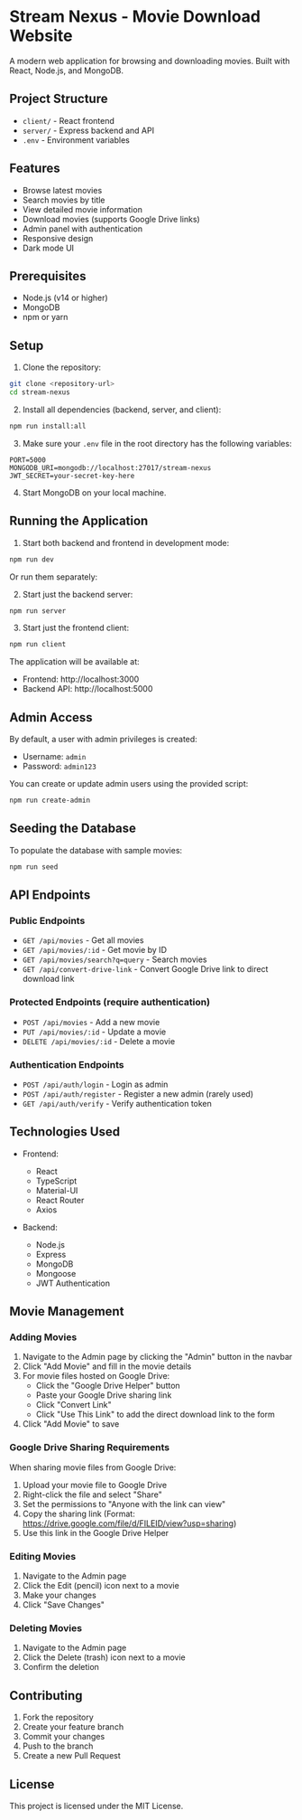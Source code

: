 # Stream Nexus - Movie Download Website

A modern web application for browsing and downloading movies. Built with React, Node.js, and MongoDB.

## Project Structure

- `client/` - React frontend
- `server/` - Express backend and API
- `.env` - Environment variables

## Features

- Browse latest movies
- Search movies by title
- View detailed movie information
- Download movies (supports Google Drive links)
- Admin panel with authentication
- Responsive design
- Dark mode UI

## Prerequisites

- Node.js (v14 or higher)
- MongoDB
- npm or yarn

## Setup

1. Clone the repository:
```bash
git clone <repository-url>
cd stream-nexus
```

2. Install all dependencies (backend, server, and client):
```bash
npm run install:all
```

3. Make sure your `.env` file in the root directory has the following variables:
```
PORT=5000
MONGODB_URI=mongodb://localhost:27017/stream-nexus
JWT_SECRET=your-secret-key-here
```

4. Start MongoDB on your local machine.

## Running the Application

1. Start both backend and frontend in development mode:
```bash
npm run dev
```

Or run them separately:

2. Start just the backend server:
```bash
npm run server
```

3. Start just the frontend client:
```bash
npm run client
```

The application will be available at:
- Frontend: http://localhost:3000
- Backend API: http://localhost:5000

## Admin Access

By default, a user with admin privileges is created:
- Username: `admin`
- Password: `admin123`

You can create or update admin users using the provided script:
```bash
npm run create-admin
```

## Seeding the Database

To populate the database with sample movies:
```bash
npm run seed
```

## API Endpoints

### Public Endpoints
- `GET /api/movies` - Get all movies
- `GET /api/movies/:id` - Get movie by ID
- `GET /api/movies/search?q=query` - Search movies
- `GET /api/convert-drive-link` - Convert Google Drive link to direct download link

### Protected Endpoints (require authentication)
- `POST /api/movies` - Add a new movie
- `PUT /api/movies/:id` - Update a movie
- `DELETE /api/movies/:id` - Delete a movie

### Authentication Endpoints
- `POST /api/auth/login` - Login as admin
- `POST /api/auth/register` - Register a new admin (rarely used)
- `GET /api/auth/verify` - Verify authentication token

## Technologies Used

- Frontend:
  - React
  - TypeScript
  - Material-UI
  - React Router
  - Axios

- Backend:
  - Node.js
  - Express
  - MongoDB
  - Mongoose
  - JWT Authentication

## Movie Management

### Adding Movies
1. Navigate to the Admin page by clicking the "Admin" button in the navbar
2. Click "Add Movie" and fill in the movie details
3. For movie files hosted on Google Drive:
   - Click the "Google Drive Helper" button
   - Paste your Google Drive sharing link
   - Click "Convert Link" 
   - Click "Use This Link" to add the direct download link to the form
4. Click "Add Movie" to save

### Google Drive Sharing Requirements
When sharing movie files from Google Drive:
1. Upload your movie file to Google Drive
2. Right-click the file and select "Share"
3. Set the permissions to "Anyone with the link can view"
4. Copy the sharing link (Format: https://drive.google.com/file/d/FILEID/view?usp=sharing)
5. Use this link in the Google Drive Helper

### Editing Movies
1. Navigate to the Admin page
2. Click the Edit (pencil) icon next to a movie
3. Make your changes
4. Click "Save Changes"

### Deleting Movies
1. Navigate to the Admin page
2. Click the Delete (trash) icon next to a movie
3. Confirm the deletion

## Contributing

1. Fork the repository
2. Create your feature branch
3. Commit your changes
4. Push to the branch
5. Create a new Pull Request

## License

This project is licensed under the MIT License. 